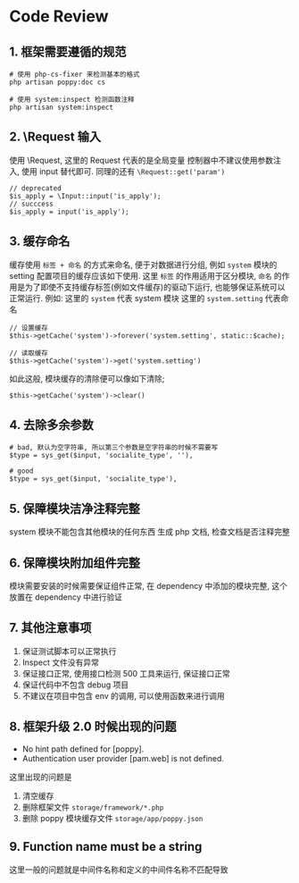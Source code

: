# Code Review

## 1. 框架需要遵循的规范

```
# 使用 php-cs-fixer 来检测基本的格式
php artisan poppy:doc cs

# 使用 system:inspect 检测函数注释
php artisan system:inspect
```

## 2. \Request 输入

使用 \Request, 这里的 Request 代表的是全局变量
控制器中不建议使用参数注入, 使用 input 替代即可.
同理的还有 `\Request::get('param')`

```
// deprecated
$is_apply = \Input::input('is_apply');
// succcess
$is_apply = input('is_apply');
```

## 3. 缓存命名

缓存使用 `标签 + 命名` 的方式来命名, 便于对数据进行分组, 例如 `system` 模块的 setting 配置项目的缓存应该如下使用.
这里 `标签`  的作用适用于区分模块, `命名` 的作用是为了即使不支持缓存标签(例如文件缓存)的驱动下运行, 也能够保证系统可以正常运行.
例如:
这里的 `system` 代表 system 模块
这里的 `system.setting` 代表命名

```
// 设置缓存
$this->getCache('system')->forever('system.setting', static::$cache);

// 读取缓存
$this->getCache('system')->get('system.setting')
```

如此这般, 模块缓存的清除便可以像如下清除;

```
$this->getCache('system')->clear()
```

## 4. 去除多余参数

```
# bad, 默认为空字符串, 所以第三个参数是空字符串的时候不需要写
$type = sys_get($input, 'socialite_type', ''),

# good
$type = sys_get($input, 'socialite_type'),
```

## 5. 保障模块洁净注释完整

system 模块不能包含其他模块的任何东西
生成 php 文档, 检查文档是否注释完整

## 6. 保障模块附加组件完整

模块需要安装的时候需要保证组件正常, 在 dependency 中添加的模块完整, 这个放置在 dependency 中进行验证

## 7. 其他注意事项

1. 保证测试脚本可以正常执行
1. Inspect 文件没有异常
1. 保证接口正常, 使用接口检测 500 工具来运行, 保证接口正常
1. 保证代码中不包含 debug 项目
1. 不建议在项目中包含 env 的调用, 可以使用函数来进行调用

## 8. 框架升级 2.0 时候出现的问题

-   No hint path defined for [poppy].
-   Authentication user provider [pam.web] is not defined.

这里出现的问题是

1. 清空缓存
1. 删除框架文件 `storage/framework/*.php`
1. 删除 poppy 模块缓存文件 `storage/app/poppy.json`

## 9. Function name must be a string

这里一般的问题就是中间件名称和定义的中间件名称不匹配导致
